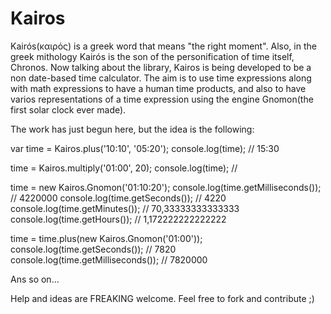 # Kairos
Kairós(καιρός) is a greek word that means "the right moment". Also, in the greek mithology Kairós is the son of the personification of time itself, Chronos.
Now talking about the library, Kairos is being developed to be a non date-based time calculator. The aim is to use time expressions along with math expressions to have a human time products, and also to have varios representations of a time expression using the engine Gnomon(the first solar clock ever made).

The work has just begun here, but the idea is the following:

var time = Kairos.plus('10:10', '05:20');
console.log(time); // 15:30

time = Kairos.multiply('01:00', 20);
console.log(time); // 

time = new Kairos.Gnomon('01:10:20');
console.log(time.getMilliseconds()); // 4220000
console.log(time.getSeconds()); // 4220
console.log(time.getMinutes()); // 70,33333333333333
console.log(time.getHours()); // 1,172222222222222

time = time.plus(new Kairos.Gnomon('01:00'));
console.log(time.getSeconds()); // 7820
console.log(time.getMilliseconds()); // 7820000

Ans so on...

Help and ideas are FREAKING welcome. Feel free to fork and contribute ;)

